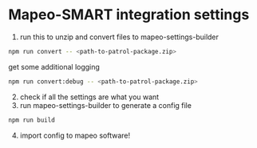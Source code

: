 # Mapeo-SMART integration settings

1. run this to unzip and convert files to mapeo-settings-builder

```sh
npm run convert -- <path-to-patrol-package.zip>
```

get some additional logging

```sh
npm run convert:debug -- <path-to-patrol-package.zip>
```

2. check if all the settings are what you want
3. run mapeo-settings-builder to generate a config file

```sh
npm run build
```

4. import config to mapeo software!
